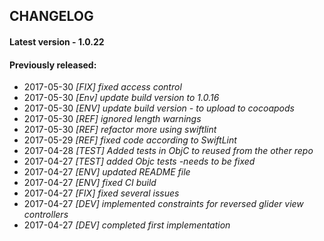 ## CHANGELOG

#### Latest version -  1.0.22

#### Previously released:
+ 2017-05-30 *[FIX] fixed access control*
+ 2017-05-30 *[Env] update build version to 1.0.16*
+ 2017-05-30 *[ENV] update build version - to upload to cocoapods*
+ 2017-05-30 *[REF] ignored length warnings*
+ 2017-05-30 *[REF] refactor more using swiftlint*
+ 2017-05-29 *[REF] fixed code according to SwiftLint*
+ 2017-04-28 *[TEST] Added tests in ObjC to reused from the other repo*
+ 2017-04-27 *[TEST] added Objc tests -needs to be fixed*
+ 2017-04-27 *[ENV] updated README file*
+ 2017-04-27 *[ENV] fixed CI build*
+ 2017-04-27 *[FIX] fixed several issues*
+ 2017-04-27 *[DEV] implemented constraints for reversed glider view controllers*
+ 2017-04-27 *[DEV] completed first implementation*
